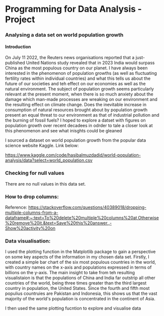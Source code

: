 # Programming for Data Analysis - Project
### Analysing a data set on world population growth

#### Introduction

On July 11 2022, the Reuters news organisations reported that a just-published United Nations study revealed that in 2023 India would surpass China as the most populous country on our planet.  I have always been interested in the phenomenon of population growths (as well as fluctuating fertility rates within individual countries) and what this tells us about the future of our societies and teh effect on our economies as well as the natural environment. The subject of population growth seems particularly relevant at the present moment, when there is so much anxiety about the damage which man-made processes are wreaking on our environment and the resulting effect on climate change.  Does the inevitable increase in consumption of natural resources brought about by population growth present an equal threat to our environment as that of industrial pollution and the burning of fossil fuels? I hoped to explore a datset with figures on population growth over recent decadees in odrder to tale a closer look at this phenomenon and see what inisghts could be gleaned

I sourced a dataset on world population growth from the popular data science website Kaggle. Link below:

https://www.kaggle.com/code/hasibalmuzdadid/world-population-analysis/data?select=world_population.csv


### Checking for null values
There are no null values in this data set.


### How to drop columns:

Reference: https://stackoverflow.com/questions/40389018/dropping-multiple-columns-from-a-dataframe#:~:text=To%20delete%20multiple%20columns%20at,Otherwise%20remove%20it.&text=Save%20this%20answer.,-Show%20activity%20on

### Data visualisation:

I used the plotting function in the Matplotlib package to gain a perspective on some key aspects of the information in my chosen data set. Firstly, I created a simple bar chart of the six most populous countries in the world, with country names on the x-axis and populations expressed in terms of billions on the y-axis. The main insight to take from teh resulting visualistaion is that the populations of China and India far outstrip all other countries of the world, being three times greater than the third largest country in population, the United States. Since the fourth and fifth most populius countruies are Pakistan and Indonesia, this shows us that the vast majority of the world's population is concentrated in the continent of Asia.

I then used the same plotting fucntion to explore and visualise data

